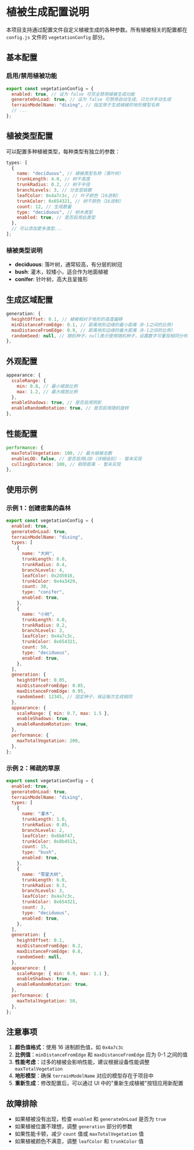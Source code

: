 # 植被生成配置说明

本项目支持通过配置文件自定义植被生成的各种参数。所有植被相关的配置都在 `config.js` 文件的 `vegetationConfig` 部分。

## 基本配置

### 启用/禁用植被功能

```javascript
export const vegetationConfig = {
  enabled: true, // 设为 false 可完全禁用植被生成功能
  generateOnLoad: true, // 设为 false 可禁用自动生成，只允许手动生成
  terrainModelName: "dixing", // 指定用于生成植被的地形模型名称
  // ...
};
```

## 植被类型配置

可以配置多种植被类型，每种类型有独立的参数：

```javascript
types: [
  {
    name: "deciduous", // 植被类型名称（落叶树）
    trunkLength: 4.0, // 树干高度
    trunkRadius: 0.2, // 树干半径
    branchLevels: 3, // 分支层级数
    leafColor: 0x4a7c3c, // 叶子颜色（16进制）
    trunkColor: 0x654321, // 树干颜色（16进制）
    count: 12, // 生成数量
    type: "deciduous", // 树木类型
    enabled: true, // 是否启用此类型
  },
  // 可以添加更多类型...
];
```

### 植被类型说明

- **deciduous**: 落叶树，通常较高，有分层的树冠
- **bush**: 灌木，较矮小，适合作为地面植被
- **conifer**: 针叶树，高大且呈锥形

## 生成区域配置

```javascript
generation: {
  heightOffset: 0.1, // 植被相对于地形的高度偏移
  minDistanceFromEdge: 0.1, // 距离地形边缘的最小距离（0-1之间的比例）
  maxDistanceFromEdge: 0.9, // 距离地形边缘的最大距离（0-1之间的比例）
  randomSeed: null, // 随机种子，null表示使用随机种子，设置数字可重现相同分布
},
```

## 外观配置

```javascript
appearance: {
  scaleRange: {
    min: 0.8, // 最小缩放比例
    max: 1.2, // 最大缩放比例
  },
  enableShadows: true, // 是否启用阴影
  enableRandomRotation: true, // 是否启用随机旋转
},
```

## 性能配置

```javascript
performance: {
  maxTotalVegetation: 100, // 最大植被总数
  enableLOD: false, // 是否启用LOD（详细级别）- 暂未实现
  cullingDistance: 100, // 剔除距离 - 暂未实现
},
```

## 使用示例

### 示例 1：创建密集的森林

```javascript
export const vegetationConfig = {
  enabled: true,
  generateOnLoad: true,
  terrainModelName: "dixing",
  types: [
    {
      name: "大树",
      trunkLength: 8.0,
      trunkRadius: 0.4,
      branchLevels: 4,
      leafColor: 0x2d5016,
      trunkColor: 0x4a3429,
      count: 30,
      type: "conifer",
      enabled: true,
    },
    {
      name: "小树",
      trunkLength: 4.0,
      trunkRadius: 0.2,
      branchLevels: 3,
      leafColor: 0x4a7c3c,
      trunkColor: 0x654321,
      count: 50,
      type: "deciduous",
      enabled: true,
    },
  ],
  generation: {
    heightOffset: 0.05,
    minDistanceFromEdge: 0.05,
    maxDistanceFromEdge: 0.95,
    randomSeed: 12345, // 固定种子，保证每次生成相同
  },
  appearance: {
    scaleRange: { min: 0.7, max: 1.5 },
    enableShadows: true,
    enableRandomRotation: true,
  },
  performance: {
    maxTotalVegetation: 200,
  },
};
```

### 示例 2：稀疏的草原

```javascript
export const vegetationConfig = {
  enabled: true,
  generateOnLoad: true,
  terrainModelName: "dixing",
  types: [
    {
      name: "灌木",
      trunkLength: 1.0,
      trunkRadius: 0.05,
      branchLevels: 2,
      leafColor: 0x6b8f47,
      trunkColor: 0x8b4513,
      count: 15,
      type: "bush",
      enabled: true,
    },
    {
      name: "零星大树",
      trunkLength: 6.0,
      trunkRadius: 0.3,
      branchLevels: 3,
      leafColor: 0x4a7c3c,
      trunkColor: 0x654321,
      count: 3,
      type: "deciduous",
      enabled: true,
    },
  ],
  generation: {
    heightOffset: 0.1,
    minDistanceFromEdge: 0.2,
    maxDistanceFromEdge: 0.8,
    randomSeed: null,
  },
  appearance: {
    scaleRange: { min: 0.9, max: 1.1 },
    enableShadows: true,
    enableRandomRotation: true,
  },
  performance: {
    maxTotalVegetation: 50,
  },
};
```

## 注意事项

1. **颜色值格式**：使用 16 进制颜色值，如 `0x4a7c3c`
2. **比例值**：`minDistanceFromEdge` 和 `maxDistanceFromEdge` 应为 0-1 之间的值
3. **性能考虑**：过多的植被会影响性能，建议根据设备性能调整 `maxTotalVegetation`
4. **地形模型**：确保 `terrainModelName` 对应的模型存在于项目中
5. **重新生成**：修改配置后，可以通过 UI 中的"重新生成植被"按钮应用新配置

## 故障排除

- 如果植被没有出现，检查 `enabled` 和 `generateOnLoad` 是否为 `true`
- 如果植被位置不理想，调整 `generation` 部分的参数
- 如果性能卡顿，减少 `count` 值或 `maxTotalVegetation` 值
- 如果植被颜色不满意，调整 `leafColor` 和 `trunkColor` 值
